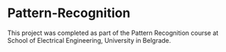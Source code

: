 # Pattern-Recognition
This project was completed as part of the Pattern Recognition course at School of Electrical Engineering, University in Belgrade.
